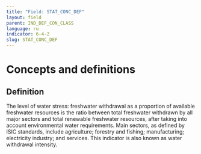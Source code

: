 ```yaml
---
title: "Field: STAT_CONC_DEF"
layout: field
parent: IND_DEF_CON_CLASS
language: ru
indicator: 6-4-2
slug: STAT_CONC_DEF
---
```

# Concepts and definitions

## Definition

The level of water stress: freshwater withdrawal as a proportion of available freshwater resources is the ratio between total freshwater withdrawn by all major sectors and total renewable freshwater resources, after taking into account environmental water requirements. Main sectors, as defined by ISIC standards, include agriculture; forestry and fishing; manufacturing; electricity industry; and services. This indicator is also known as water withdrawal intensity.